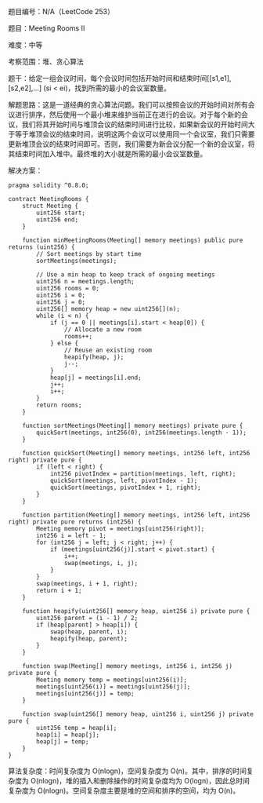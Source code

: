 题目编号：N/A（LeetCode 253）

题目：Meeting Rooms II

难度：中等

考察范围：堆、贪心算法

题干：给定一组会议时间，每个会议时间包括开始时间和结束时间[[s1,e1],[s2,e2],...] (si < ei)，找到所需的最小的会议室数量。

解题思路：这是一道经典的贪心算法问题。我们可以按照会议的开始时间对所有会议进行排序，然后使用一个最小堆来维护当前正在进行的会议。对于每个新的会议，我们将其开始时间与堆顶会议的结束时间进行比较，如果新会议的开始时间大于等于堆顶会议的结束时间，说明这两个会议可以使用同一个会议室，我们只需要更新堆顶会议的结束时间即可。否则，我们需要为新会议分配一个新的会议室，将其结束时间加入堆中。最终堆的大小就是所需的最小会议室数量。

解决方案：

```
pragma solidity ^0.8.0;

contract MeetingRooms {
    struct Meeting {
        uint256 start;
        uint256 end;
    }

    function minMeetingRooms(Meeting[] memory meetings) public pure returns (uint256) {
        // Sort meetings by start time
        sortMeetings(meetings);

        // Use a min heap to keep track of ongoing meetings
        uint256 n = meetings.length;
        uint256 rooms = 0;
        uint256 i = 0;
        uint256 j = 0;
        uint256[] memory heap = new uint256[](n);
        while (i < n) {
            if (j == 0 || meetings[i].start < heap[0]) {
                // Allocate a new room
                rooms++;
            } else {
                // Reuse an existing room
                heapify(heap, j);
                j--;
            }
            heap[j] = meetings[i].end;
            j++;
            i++;
        }
        return rooms;
    }

    function sortMeetings(Meeting[] memory meetings) private pure {
        quickSort(meetings, int256(0), int256(meetings.length - 1));
    }

    function quickSort(Meeting[] memory meetings, int256 left, int256 right) private pure {
        if (left < right) {
            int256 pivotIndex = partition(meetings, left, right);
            quickSort(meetings, left, pivotIndex - 1);
            quickSort(meetings, pivotIndex + 1, right);
        }
    }

    function partition(Meeting[] memory meetings, int256 left, int256 right) private pure returns (int256) {
        Meeting memory pivot = meetings[uint256(right)];
        int256 i = left - 1;
        for (int256 j = left; j < right; j++) {
            if (meetings[uint256(j)].start < pivot.start) {
                i++;
                swap(meetings, i, j);
            }
        }
        swap(meetings, i + 1, right);
        return i + 1;
    }

    function heapify(uint256[] memory heap, uint256 i) private pure {
        uint256 parent = (i - 1) / 2;
        if (heap[parent] > heap[i]) {
            swap(heap, parent, i);
            heapify(heap, parent);
        }
    }

    function swap(Meeting[] memory meetings, int256 i, int256 j) private pure {
        Meeting memory temp = meetings[uint256(i)];
        meetings[uint256(i)] = meetings[uint256(j)];
        meetings[uint256(j)] = temp;
    }

    function swap(uint256[] memory heap, uint256 i, uint256 j) private pure {
        uint256 temp = heap[i];
        heap[i] = heap[j];
        heap[j] = temp;
    }
}
```

算法复杂度：时间复杂度为 O(nlogn)，空间复杂度为 O(n)。其中，排序的时间复杂度为 O(nlogn)，堆的插入和删除操作的时间复杂度均为 O(logn)，因此总时间复杂度为 O(nlogn)。空间复杂度主要是堆的空间和排序的空间，均为 O(n)。